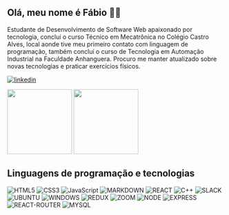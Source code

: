 ## Olá, meu nome é Fábio 🙋‍♂️

Estudante de Desenvolvimento de Software Web apaixonado por tecnologia, concluí o curso Técnico em Mecatrônica no Colégio Castro Alves, local aonde tive meu primeiro contato com linguagem de programação, também concluí o curso de Tecnologia em Automação Industrial na Faculdade Anhanguera. Procuro me manter atualizado sobre novas tecnologias e praticar exercícios físicos.

[![linkedin](https://img.shields.io/badge/LinkedIn-0077B5?style=for-the-badge&logo=linkedin&logoColor=white)](https://www.linkedin.com/in/fabio-augusto-mazuchi/)
<div>
  <img height="150px"  src="https://github-readme-stats.vercel.app/api?username=FabioMazuchi&show_icons=true&theme=dark">
  <img height="150px" src="https://github-readme-stats.vercel.app/api/top-langs/?username=FabioMazuchi&layout=compact&langs_count=4&theme=dark">
</div>

## Linguagens de programação e tecnologias
![HTML5](https://img.shields.io/badge/HTML5-E34F26?style=for-the-badge&logo=html5&logoColor=white)
![CSS3](https://img.shields.io/badge/CSS3-1572B6?style=for-the-badge&logo=css3&logoColor=white)
![JavaScript](https://img.shields.io/badge/JavaScript-F7DF1E?style=for-the-badge&logo=javascript&logoColor=black)
![MARKDOWN](https://img.shields.io/badge/Markdown-000000?style=for-the-badge&logo=markdown&logoColor=white)
![REACT](https://img.shields.io/badge/React-20232A?style=for-the-badge&logo=react&logoColor=61DAFB)
![C++](https://img.shields.io/badge/C%2B%2B-00599C?style=for-the-badge&logo=c%2B%2B&logoColor=white)
![SLACK](https://img.shields.io/badge/Slack-4A154B?style=for-the-badge&logo=slack&logoColor=white)
![UBUNTU](https://img.shields.io/badge/Ubuntu-E95420?style=for-the-badge&logo=ubuntu&logoColor=white)
![WINDOWS](https://img.shields.io/badge/Windows-0078D6?style=for-the-badge&logo=windows&logoColor=white)
![REDUX](https://img.shields.io/badge/Redux-593D88?style=for-the-badge&logo=redux&logoColor=white)
![ZOOM](https://img.shields.io/badge/Zoom-2D8CFF?style=for-the-badge&logo=zoom&logoColor=white)
![NODE](https://img.shields.io/badge/Node.js-43853D?style=for-the-badge&logo=node.js&logoColor=white)
![EXPRESS](https://img.shields.io/badge/Express.js-404D59?style=for-the-badge)
![REACT-ROUTER](https://img.shields.io/badge/React_Router-CA4245?style=for-the-badge&logo=react-router&logoColor=white)
![MYSQL](https://img.shields.io/badge/MySQL-00000F?style=for-the-badge&logo=mysql&logoColor=white)

